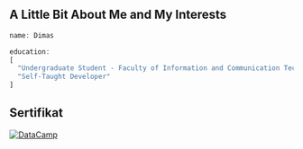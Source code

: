 ## A Little Bit About Me and My Interests
```rust
name: Dimas  

education: 
[  
  "Undergraduate Student - Faculty of Information and Communication Technology, Universitas Nasional Jakarta",
  "Self-Taught Developer"
]

```
## Sertifikat

[![DataCamp](https://img.shields.io/badge/DataCamp-Intro_to_Python-blue)](https://www.datacamp.com/completed/statement-of-accomplishment/course/69a4346baf47137f0c95352e062e0cff742d1bb5)



